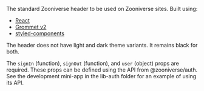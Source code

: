 The standard Zooniverse header to be used on Zooniverse sites. Built using:

- [React](http://reactjs.org/)
- [Grommet v2](https://v2.grommet.io/components)
- [styled-components](https://www.styled-components.com/)

The header does not have light and dark theme variants. It remains black for both. 

The `signIn` (function), `signOut` (function), and `user` (object) props are required. These props can be defined using the API from @zooniverse/auth. See the development mini-app in the lib-auth folder for an example of using its API.